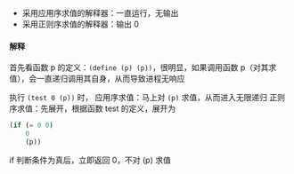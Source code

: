 * 采用应用序求值的解释器：一直运行，无输出
* 采用正则序求值的解释器：输出 0

#### 解释
首先看函数 p 的定义：`(define (p) (p))`，很明显，如果调用函数 p（对其求值），会一直递归调用其自身，从而导致进程无响应

执行 `(test 0 (p))` 时，
应用序求值：马上对 `(p)` 求值，从而进入无限递归
正则序求值：先展开，根据函数 test 的定义，展开为

```scheme
(if (= 0 0)
	0
	(p))
```

if 判断条件为真后，立即返回 0，不对 (p) 求值
